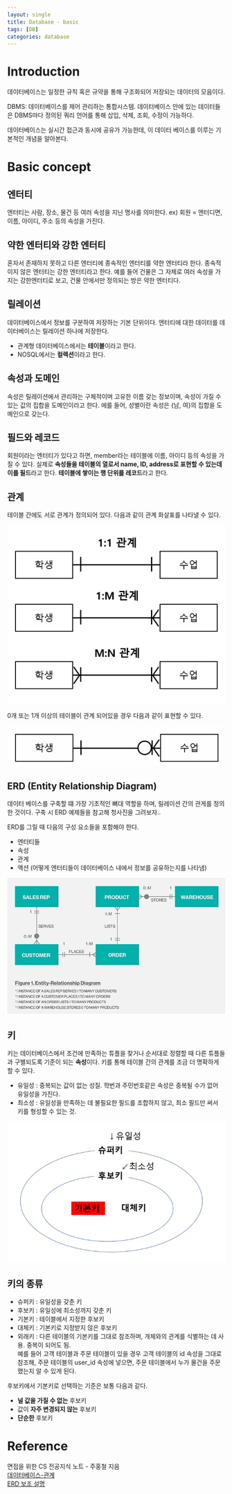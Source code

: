 ```yaml
---
layout: single
title: Database - basic
tags: [DB]
categories: database
---
```

# Introduction
데이터베이스는 일정한 규칙 혹은 규약을 통해 구조화되어 저장되는 데이터의 모음이다.

DBMS: 데이터베이스를 제어 관리하는 통합시스템. 데이터베이스 안에 있는 데이터들은
DBMS마다 정의된 쿼리 언어를 통해 삽입, 삭제, 조회, 수정이 가능하다.

데이터베이스는 실시간 접근과 동시에 공유가 가능한데, 이 데이터 베이스를 이루는 기본적인 개념을 알아본다.

# Basic concept
## 엔터티
엔터티는 사람, 장소, 물건 등 여러 속성을 지닌 명사를 의미한다.
ex) 회원 = 엔터디면, 이름, 아이디, 주소 등의 속성을 가진다.

## 약한 엔터티와 강한 엔터티
혼자서 존재하지 못하고 다른 엔터티에 종속적인 엔터티를 약한 엔터티라 한다.
종속적이지 않은 엔터티는 강한 엔터티라고 한다.
예를 들어 건물은 그 자체로 여러 속성을 가지는 강한엔터티로 보고, 건물 안에서만 정의되는
방은 약한 엔터티다.

## 릴레이션
데이터베이스에서 정보를 구분하여 저장하는 기본 단위이다. 
엔터티에 대한 데이터를 데이터베이스는 릴레이션 하나에 저장한다.
- 관계형 데이터베이스에서는 **테이블**이라고 한다.
- NOSQL에서는 **컬렉션**이라고 한다.

## 속성과 도메인
속성은 릴레이션에서 관리하는 구체적이며 고유한 이름 갖는 정보이며,
속성이 가질 수 있는 값의 집합을 도메인이라고 한다.
에를 들어, 성별이란 속성은 {남, 여}의 집합을 도메인으로 갖는다.

## 필드와 레코드
회원이라는 엔터티가 있다고 하면, member라는 테이블에 이름, 아이디 등의 속성을 가질 수 있다.
실제로 **속성들을 테이블의 열로서 name, ID, address로 표현할 수 있는데 이를 필드**라고 한다.
**테이블에 쌓이는 행 단위를 레코드**라고 한다.

## 관계
테이블 간에도 서로 관계가 정의되어 있다. 다음과 같이 관계 화살표를 나타낼 수 있다.  

![](./../../../assets/images/2022-09-03-database_images/1662219055914.png)   
 
0개 또는 1개 이상의 테이블이 관계 되어있을 경우 다음과 같이 표현할 수 있다.    

![](./../../../assets/images/2022-09-03-database_images/1662219102587.png)

## ERD (Entity Relationship Diagram)
데이터 베이스를 구축할 떄 가장 기초적인 뼈대 역할을 하며, 릴레이션 간의 관게를 정의한 것이다.
구축 시 ERD 예제들을 참고해 청사진을 그려보자..

ERD를 그릴 때 다음의 구성 요소들을 포함해야 한다.
- 엔터티들
- 속성
- 관계
- 액션 (어떻게 엔터티들이 데이터베이스 내에서 정보를 공유하는지를 나타냄)


![img.png](img.png)

## 키
키는 데이터베이스에서 조건에 만족하는 튜플을 찾거나 순서대로 정렬할 때 다른 튜플들과 구별되도록 기준이 되는 **속성**이다.
키를 통해 테이블 간의 관계를 조금 더 명확하게 할 수 있다.
- 유일성 : 중복되는 값이 없는 성질. 학번과 주민번호같은 속성은 중복될 수가 없어 유일성을 가진다.
- 최소성 : 유일성을 만족하는 데 불필요한 필드를 조합하지 않고, 최소 필드만 써서 키를 형성할 수 있는 것.    

![](./../../../assets/images/2022-09-03-database_images/1662219730700.png)

## 키의 종류
- 슈퍼키 : 유일성을 갖춘 키
- 후보키 : 유일성에 최소성까지 갖춘 키
- 기본키 : 테이블에서 지정한 후보키
- 대체키 : 기본키로 지정받지 않은 후보키
- 외래키 : 다른 테이블의 기본키를 그대로 참조하며, 개체와의 관계를 식별하는 데 사용. 중복이 되어도 됨.    
예를 들어 고객 테이블과 주문 테이블이 있을 경우 고객 테이블의 id 속성을 그대로 참조해, 주문 테이블의 user_id 속성에 넣으면, 주문 테이블에서 누가 물건을 주문했는지 알 수 있게 된다.

후보키에서 기본키로 선택하는 기준은 보통 다음과 같다.
- **널 값을 가질 수 없는** 후보키
- 값이 **자주 변경되지 않는** 후보키
- **단순한** 후보키


# Reference
면접을 위한 CS 전공지식 노트 - 주홍철 지음         
[데이터베이스-관계](https://doorbw.tistory.com/228)       
[ERD 보조 설명](https://www.techtarget.com/searchdatamanagement/definition/entity-relationship-diagram-ERD)